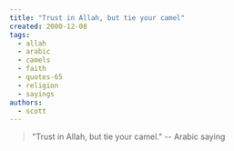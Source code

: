 ```yaml
---
title: "Trust in Allah, but tie your camel"
created: 2000-12-08
tags: 
  - allah
  - arabic
  - camels
  - faith
  - quotes-65
  - religion
  - sayings
authors: 
  - scott
---
```


> "Trust in Allah, but tie your camel." \-- Arabic saying
